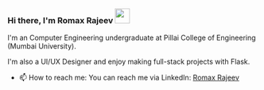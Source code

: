 ### Hi there, I'm Romax Rajeev <img src="https://res.cloudinary.com/dxzx2bxch/image/upload/v1603305558/github/wave_smz3ly.gif" width="30px"/>  
I'm an Computer Engineering undergraduate at Pillai College of Engineering (Mumbai University).   
  
I'm also a UI/UX Designer and enjoy making full-stack projects with Flask.  

- 📫 How to reach me: You can reach me via LinkedIn: [Romax Rajeev](https://www.linkedin.com/in/romax-rajeev/)  

<!-- Icons made by <a href="https://www.flaticon.com/authors/freepik" title="Freepik">Freepik</a> from <a href="https://www.flaticon.com/" title="Flaticon"> www.flaticon.com</a> -->
